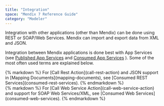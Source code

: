 ```yaml
---
title: "Integration"
space: "Mendix 7 Reference Guide"
category: "Modeler"
---
```



Integration with other applications (other than Mendix) can be done using REST or SOAP/Web Services. Mendix can import and export data from XML and JSON.

Integration between Mendix applications is done best with App Services (see [Published App Services](published-app-services) and [Consumed App Services](consumed-app-services) ). Some of the most often used terms are explained below.

<div class="alert alert-info">{% markdown %}
For [Call Rest Action](call-rest-action) and JSON support in [Mapping Documents](mapping-documents), see [Consumed REST Services](consumed-rest-services).
{% endmarkdown %}</div><div class="alert alert-info">{% markdown %}
For [Call Web Service Action](call-web-service-action) and support for SOAP Web Services/XML, see [Consumed Web Services](consumed-web-services).
{% endmarkdown %}</div>
